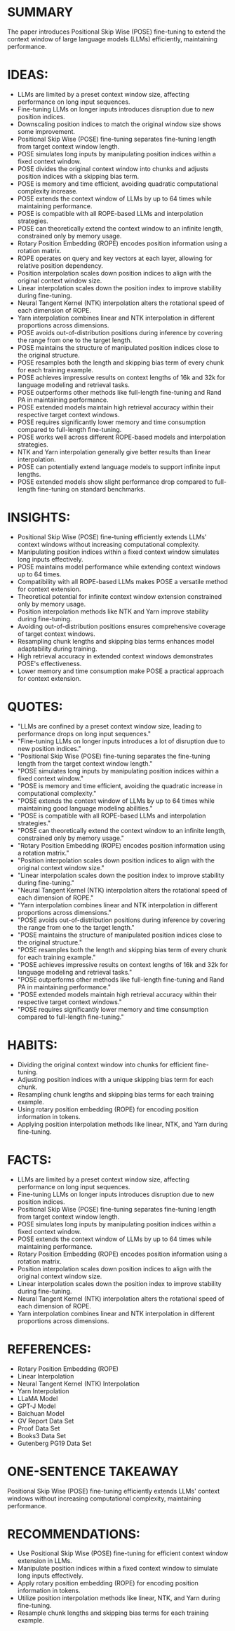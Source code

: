 # SUMMARY
The paper introduces Positional Skip Wise (POSE) fine-tuning to extend the context window of large language models (LLMs) efficiently, maintaining performance.

# IDEAS:
- LLMs are limited by a preset context window size, affecting performance on long input sequences.
- Fine-tuning LLMs on longer inputs introduces disruption due to new position indices.
- Downscaling position indices to match the original window size shows some improvement.
- Positional Skip Wise (POSE) fine-tuning separates fine-tuning length from target context window length.
- POSE simulates long inputs by manipulating position indices within a fixed context window.
- POSE divides the original context window into chunks and adjusts position indices with a skipping bias term.
- POSE is memory and time efficient, avoiding quadratic computational complexity increase.
- POSE extends the context window of LLMs by up to 64 times while maintaining performance.
- POSE is compatible with all ROPE-based LLMs and interpolation strategies.
- POSE can theoretically extend the context window to an infinite length, constrained only by memory usage.
- Rotary Position Embedding (ROPE) encodes position information using a rotation matrix.
- ROPE operates on query and key vectors at each layer, allowing for relative position dependency.
- Position interpolation scales down position indices to align with the original context window size.
- Linear interpolation scales down the position index to improve stability during fine-tuning.
- Neural Tangent Kernel (NTK) interpolation alters the rotational speed of each dimension of ROPE.
- Yarn interpolation combines linear and NTK interpolation in different proportions across dimensions.
- POSE avoids out-of-distribution positions during inference by covering the range from one to the target length.
- POSE maintains the structure of manipulated position indices close to the original structure.
- POSE resamples both the length and skipping bias term of every chunk for each training example.
- POSE achieves impressive results on context lengths of 16k and 32k for language modeling and retrieval tasks.
- POSE outperforms other methods like full-length fine-tuning and Rand PA in maintaining performance.
- POSE extended models maintain high retrieval accuracy within their respective target context windows.
- POSE requires significantly lower memory and time consumption compared to full-length fine-tuning.
- POSE works well across different ROPE-based models and interpolation strategies.
- NTK and Yarn interpolation generally give better results than linear interpolation.
- POSE can potentially extend language models to support infinite input lengths.
- POSE extended models show slight performance drop compared to full-length fine-tuning on standard benchmarks.

# INSIGHTS:
- Positional Skip Wise (POSE) fine-tuning efficiently extends LLMs' context windows without increasing computational complexity.
- Manipulating position indices within a fixed context window simulates long inputs effectively.
- POSE maintains model performance while extending context windows up to 64 times.
- Compatibility with all ROPE-based LLMs makes POSE a versatile method for context extension.
- Theoretical potential for infinite context window extension constrained only by memory usage.
- Position interpolation methods like NTK and Yarn improve stability during fine-tuning.
- Avoiding out-of-distribution positions ensures comprehensive coverage of target context windows.
- Resampling chunk lengths and skipping bias terms enhances model adaptability during training.
- High retrieval accuracy in extended context windows demonstrates POSE's effectiveness.
- Lower memory and time consumption make POSE a practical approach for context extension.

# QUOTES:
- "LLMs are confined by a preset context window size, leading to performance drops on long input sequences."
- "Fine-tuning LLMs on longer inputs introduces a lot of disruption due to new position indices."
- "Positional Skip Wise (POSE) fine-tuning separates the fine-tuning length from the target context window length."
- "POSE simulates long inputs by manipulating position indices within a fixed context window."
- "POSE is memory and time efficient, avoiding the quadratic increase in computational complexity."
- "POSE extends the context window of LLMs by up to 64 times while maintaining good language modeling abilities."
- "POSE is compatible with all ROPE-based LLMs and interpolation strategies."
- "POSE can theoretically extend the context window to an infinite length, constrained only by memory usage."
- "Rotary Position Embedding (ROPE) encodes position information using a rotation matrix."
- "Position interpolation scales down position indices to align with the original context window size."
- "Linear interpolation scales down the position index to improve stability during fine-tuning."
- "Neural Tangent Kernel (NTK) interpolation alters the rotational speed of each dimension of ROPE."
- "Yarn interpolation combines linear and NTK interpolation in different proportions across dimensions."
- "POSE avoids out-of-distribution positions during inference by covering the range from one to the target length."
- "POSE maintains the structure of manipulated position indices close to the original structure."
- "POSE resamples both the length and skipping bias term of every chunk for each training example."
- "POSE achieves impressive results on context lengths of 16k and 32k for language modeling and retrieval tasks."
- "POSE outperforms other methods like full-length fine-tuning and Rand PA in maintaining performance."
- "POSE extended models maintain high retrieval accuracy within their respective target context windows."
- "POSE requires significantly lower memory and time consumption compared to full-length fine-tuning."

# HABITS:
- Dividing the original context window into chunks for efficient fine-tuning.
- Adjusting position indices with a unique skipping bias term for each chunk.
- Resampling chunk lengths and skipping bias terms for each training example.
- Using rotary position embedding (ROPE) for encoding position information in tokens.
- Applying position interpolation methods like linear, NTK, and Yarn during fine-tuning.

# FACTS:
- LLMs are limited by a preset context window size, affecting performance on long input sequences.
- Fine-tuning LLMs on longer inputs introduces disruption due to new position indices.
- Positional Skip Wise (POSE) fine-tuning separates fine-tuning length from target context window length.
- POSE simulates long inputs by manipulating position indices within a fixed context window.
- POSE extends the context window of LLMs by up to 64 times while maintaining performance.
- Rotary Position Embedding (ROPE) encodes position information using a rotation matrix.
- Position interpolation scales down position indices to align with the original context window size.
- Linear interpolation scales down the position index to improve stability during fine-tuning.
- Neural Tangent Kernel (NTK) interpolation alters the rotational speed of each dimension of ROPE.
- Yarn interpolation combines linear and NTK interpolation in different proportions across dimensions.

# REFERENCES:
- Rotary Position Embedding (ROPE)
- Linear Interpolation
- Neural Tangent Kernel (NTK) Interpolation
- Yarn Interpolation
- LLaMA Model
- GPT-J Model
- Baichuan Model
- GV Report Data Set
- Proof Data Set
- Books3 Data Set
- Gutenberg PG19 Data Set

# ONE-SENTENCE TAKEAWAY
Positional Skip Wise (POSE) fine-tuning efficiently extends LLMs' context windows without increasing computational complexity, maintaining performance.

# RECOMMENDATIONS:
- Use Positional Skip Wise (POSE) fine-tuning for efficient context window extension in LLMs.
- Manipulate position indices within a fixed context window to simulate long inputs effectively.
- Apply rotary position embedding (ROPE) for encoding position information in tokens.
- Utilize position interpolation methods like linear, NTK, and Yarn during fine-tuning.
- Resample chunk lengths and skipping bias terms for each training example.